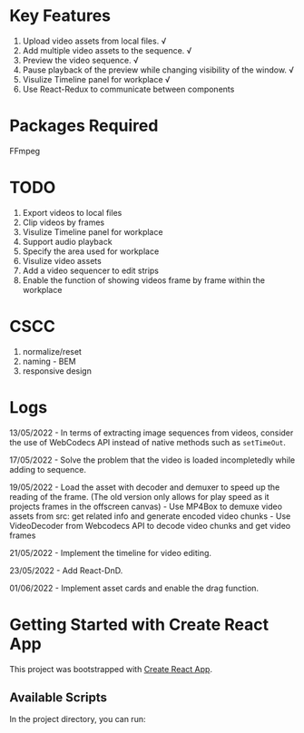 # Key Features
1. Upload video assets from local files. √
2. Add multiple video assets to the sequence. √
3. Preview the video sequence. √
4. Pause playback of the preview while changing visibility of the window. √
5. Visulize Timeline panel for workplace √
6. Use React-Redux to communicate between components

# Packages Required
FFmpeg

# TODO
1. Export videos to local files 
3. Clip videos by frames
2. Visulize Timeline panel for workplace
4. Support audio playback
2. Specify the area used for workplace
3. Visulize video assets
4. Add a video sequencer to edit strips
5. Enable the function of showing videos frame by frame within the workplace


# CSCC
1. normalize/reset
2. naming - BEM
3. responsive design


# Logs

13/05/2022 - In terms of extracting image sequences from videos, consider the use of WebCodecs API instead of native methods such as `setTimeOut`.

17/05/2022 - Solve the problem that the video is loaded incompletedly while adding to sequence.

19/05/2022 - Load the asset with decoder and demuxer to speed up the reading of the frame. (The old version only allows for play speed as it projects frames in the offscreen canvas)
    - Use MP4Box to demuxe video assets from src: get related info and generate encoded video chunks
    - Use VideoDecoder from Webcodecs API to decode video chunks and get video frames


21/05/2022 - Implement the timeline for video editing.

23/05/2022 - Add React-DnD. 

01/06/2022 - Implement asset cards and enable the drag function.


# Getting Started with Create React App

This project was bootstrapped with [Create React App](https://github.com/facebook/create-react-app).

## Available Scripts

In the project directory, you can run:
